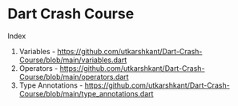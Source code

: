 # Dart Crash Course

Index

1. Variables - https://github.com/utkarshkant/Dart-Crash-Course/blob/main/variables.dart
2. Operators - https://github.com/utkarshkant/Dart-Crash-Course/blob/main/operators.dart
3. Type Annotations - https://github.com/utkarshkant/Dart-Crash-Course/blob/main/type_annotations.dart
